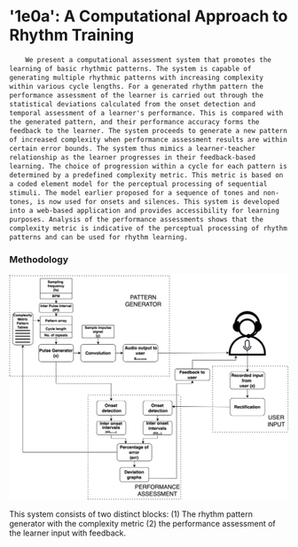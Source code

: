 # '1e0a': A Computational Approach to Rhythm Training

		We present a computational assessment system that promotes the learning of basic rhythmic patterns. The system is capable of generating multiple rhythmic patterns with increasing complexity within various cycle lengths. For a generated rhythm pattern the performance assessment of the learner is carried out through the statistical deviations calculated from the onset detection and temporal assessment of a learner's performance. This is compared with the generated pattern, and their performance accuracy forms the feedback to the learner. The system proceeds to generate a new pattern of increased complexity when performance assessment results are within certain error bounds. The system thus mimics a learner-teacher relationship as the learner progresses in their feedback-based learning. The choice of progression within a cycle for each pattern is determined by a predefined complexity metric. This metric is based on a coded element model for the perceptual processing of sequential stimuli. The model earlier proposed for a sequence of tones and non-tones, is now used for onsets and silences. This system is developed into a web-based application and provides accessibility for learning purposes. Analysis of the performance assessments shows that the complexity metric is indicative of the perceptual processing of rhythm patterns and can be used for rhythm learning. 

### Methodology
![alt text](https://github.com/nol-alb/1e0a/blob/main/flow/flow.png)

 This system consists of two distinct blocks: 
 (1) The rhythm pattern generator with the complexity metric
 (2) the performance assessment of the learner input with feedback.
